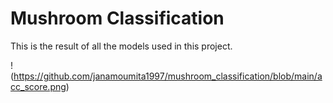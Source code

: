 # Mushroom Classification



This is the result of all the models used in this project.

!(https://github.com/janamoumita1997/mushroom_classification/blob/main/acc_score.png)

